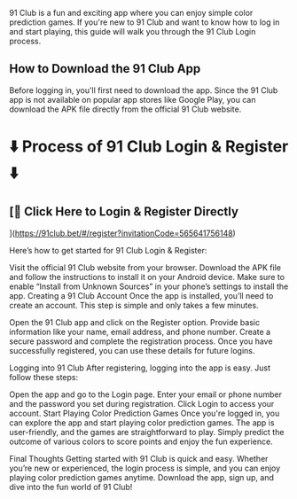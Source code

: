 91 Club is a fun and exciting app where you can enjoy simple color prediction games. If you're new to 91 Club and want to know how to log in and start playing, this guide will walk you through the 91 Club Login process.

## How to Download the 91 Club App

Before logging in, you'll first need to download the app. Since the 91 Club app is not available on popular app stores like Google Play, you can download the APK file directly from the official 91 Club website.

# ⬇️ Process of 91 Club Login & Register ⬇️

## [🔗 Click Here to Login & Register Directly
](https://91club.bet/#/register?invitationCode=565641756148)

Here’s how to get started for 91 Club Login & Register:

Visit the official 91 Club website from your browser.
Download the APK file and follow the instructions to install it on your Android device.
Make sure to enable “Install from Unknown Sources” in your phone’s settings to install the app.
Creating a 91 Club Account
Once the app is installed, you’ll need to create an account. This step is simple and only takes a few minutes.

Open the 91 Club app and click on the Register option.
Provide basic information like your name, email address, and phone number.
Create a secure password and complete the registration process.
Once you have successfully registered, you can use these details for future logins.

Logging into 91 Club
After registering, logging into the app is easy. Just follow these steps:

Open the app and go to the Login page.
Enter your email or phone number and the password you set during registration.
Click Login to access your account.
Start Playing Color Prediction Games
Once you're logged in, you can explore the app and start playing color prediction games. The app is user-friendly, and the games are straightforward to play. Simply predict the outcome of various colors to score points and enjoy the fun experience.

Final Thoughts
Getting started with 91 Club is quick and easy. Whether you’re new or experienced, the login process is simple, and you can enjoy playing color prediction games anytime. Download the app, sign up, and dive into the fun world of 91 Club!
